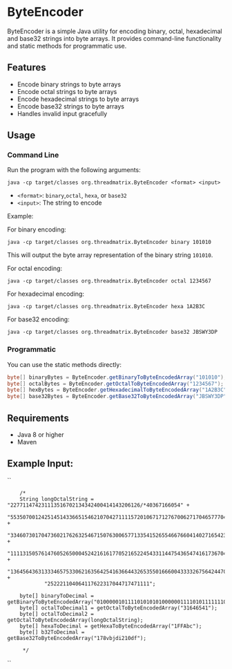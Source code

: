 # ByteEncoder

ByteEncoder is a simple Java utility for encoding binary, octal, hexadecimal and base32 strings into byte arrays. It provides command-line functionality and static methods for programmatic use.

## Features
- Encode binary strings to byte arrays
- Encode octal strings to byte arrays
- Encode hexadecimal strings to byte arrays
- Encode base32 strings to byte arrays
- Handles invalid input gracefully

## Usage

### Command Line
Run the program with the following arguments:

```
java -cp target/classes org.threadmatrix.ByteEncoder <format> <input>
```
- `<format>`: `binary`,`octal`, `hexa`, or `base32`
- `<input>`: The string to encode

Example:

For binary encoding:
```
java -cp target/classes org.threadmatrix.ByteEncoder binary 101010
```
This will output the byte array representation of the binary string `101010`.

For octal encoding:
```
java -cp target/classes org.threadmatrix.ByteEncoder octal 1234567
```
For hexadecimal encoding:
```
java -cp target/classes org.threadmatrix.ByteEncoder hexa 1A2B3C
```
For base32 encoding:
```
java -cp target/classes org.threadmatrix.ByteEncoder base32 JBSWY3DP
```

### Programmatic
You can use the static methods directly:

```java
byte[] binaryBytes = ByteEncoder.getBinaryToByteEncodedArray("101010");
byte[] octalBytes = ByteEncoder.getOctalToByteEncodedArray("1234567");
byte[] hexBytes = ByteEncoder.getHexadecimalToByteEncodedArray("1A2B3C");
byte[] base32Bytes = ByteEncoder.getBase32ToByteEncodedArray("JBSWY3DP");
```

## Requirements
- Java 8 or higher
- Maven

## Example Input:
``

        /*
        String longOctalString = "227711474231113516702134342400414143206126/*40367166054" +
                "55350700124251451433665154621070427111157201067171276700627170465777043" +
                "334607301704736021762632546715076300657713354152655466766041402716542311" +
                "111131505761476052650004524216161770521652245433114475436547416173670422" +
                "136456436313334657533062163564254163664432653550166600433332675642447003" +
                "252221104064117622317044717471111";

        byte[] binaryToDecimal = getBinaryToByteEncodedArray("0100000101111010101010000001111010111111101010101001");
        byte[] octalToDecimal1 = getOctalToByteEncodedArray("31646541");
        byte[] octalToDecimal2 = getOctalToByteEncodedArray(longOctalString);
        byte[] hexaToDecimal = getHexaToByteEncodedArray("1FFAbc");
        byte[] b32ToDecimal = getBase32ToByteEncodedArray("178vbjdi210df");

         */
``